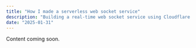 ```yaml
---
title: "How I made a serverless web socket service"
description: "Building a real-time web socket service using Cloudflare Workers and Durable Objects"
date: "2025-01-31"
---
```


Content coming soon.

